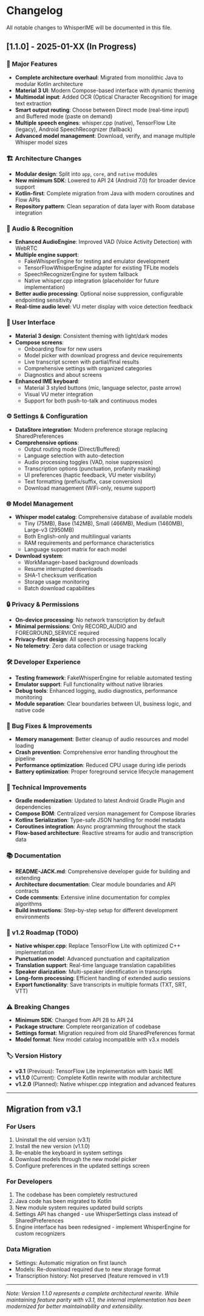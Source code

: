 # Changelog

All notable changes to WhisperIME will be documented in this file.

## [1.1.0] - 2025-01-XX (In Progress)

### 🎯 Major Features
- **Complete architecture overhaul**: Migrated from monolithic Java to modular Kotlin architecture
- **Material 3 UI**: Modern Compose-based interface with dynamic theming
- **Multimodal input**: Added OCR (Optical Character Recognition) for image text extraction
- **Smart output routing**: Choose between Direct mode (real-time input) and Buffered mode (paste on demand)
- **Multiple speech engines**: whisper.cpp (native), TensorFlow Lite (legacy), Android SpeechRecognizer (fallback)
- **Advanced model management**: Download, verify, and manage multiple Whisper model sizes

### 🏗️ Architecture Changes
- **Modular design**: Split into `app`, `core`, and `native` modules
- **New minimum SDK**: Lowered to API 24 (Android 7.0) for broader device support
- **Kotlin-first**: Complete migration from Java with modern coroutines and Flow APIs
- **Repository pattern**: Clean separation of data layer with Room database integration

### 🔧 Audio & Recognition
- **Enhanced AudioEngine**: Improved VAD (Voice Activity Detection) with WebRTC
- **Multiple engine support**: 
  - FakeWhisperEngine for testing and emulator development
  - TensorFlowWhisperEngine adapter for existing TFLite models  
  - SpeechRecognizerEngine for system fallback
  - Native whisper.cpp integration (placeholder for future implementation)
- **Better audio processing**: Optional noise suppression, configurable endpointing sensitivity
- **Real-time audio level**: VU meter display with voice detection feedback

### 📱 User Interface
- **Material 3 design**: Consistent theming with light/dark modes
- **Compose screens**: 
  - Onboarding flow for new users
  - Model picker with download progress and device requirements
  - Live transcript screen with partial/final results
  - Comprehensive settings with organized categories
  - Diagnostics and about screens
- **Enhanced IME keyboard**: 
  - Material 3 styled buttons (mic, language selector, paste arrow)
  - Visual VU meter integration
  - Support for both push-to-talk and continuous modes

### ⚙️ Settings & Configuration  
- **DataStore integration**: Modern preference storage replacing SharedPreferences
- **Comprehensive options**:
  - Output routing mode (Direct/Buffered)
  - Language selection with auto-detection
  - Audio processing toggles (VAD, noise suppression)
  - Transcription options (punctuation, profanity masking)
  - UI preferences (haptic feedback, VU meter visibility)
  - Text formatting (prefix/suffix, case conversion)
  - Download management (WiFi-only, resume support)

### 🌐 Model Management
- **Whisper model catalog**: Comprehensive database of available models
  - Tiny (75MB), Base (142MB), Small (466MB), Medium (1460MB), Large-v3 (2950MB)
  - Both English-only and multilingual variants
  - RAM requirements and performance characteristics
  - Language support matrix for each model
- **Download system**:
  - WorkManager-based background downloads
  - Resume interrupted downloads
  - SHA-1 checksum verification  
  - Storage usage monitoring
  - Batch download capabilities

### 🔒 Privacy & Permissions
- **On-device processing**: No network transcription by default
- **Minimal permissions**: Only RECORD_AUDIO and FOREGROUND_SERVICE required
- **Privacy-first design**: All speech processing happens locally
- **No telemetry**: Zero data collection or usage tracking

### 🛠️ Developer Experience
- **Testing framework**: FakeWhisperEngine for reliable automated testing
- **Emulator support**: Full functionality without native libraries
- **Debug tools**: Enhanced logging, audio diagnostics, performance monitoring
- **Module separation**: Clear boundaries between UI, business logic, and native code

### 🐛 Bug Fixes & Improvements
- **Memory management**: Better cleanup of audio resources and model loading
- **Crash prevention**: Comprehensive error handling throughout the pipeline  
- **Performance optimization**: Reduced CPU usage during idle periods
- **Battery optimization**: Proper foreground service lifecycle management

### 🔧 Technical Improvements
- **Gradle modernization**: Updated to latest Android Gradle Plugin and dependencies
- **Compose BOM**: Centralized version management for Compose libraries
- **Kotlinx Serialization**: Type-safe JSON handling for model metadata
- **Coroutines integration**: Async programming throughout the stack
- **Flow-based architecture**: Reactive streams for audio and transcription data

### 📚 Documentation
- **README-JACK.md**: Comprehensive developer guide for building and extending
- **Architecture documentation**: Clear module boundaries and API contracts
- **Code comments**: Extensive inline documentation for complex algorithms
- **Build instructions**: Step-by-step setup for different development environments

### 🎯 v1.2 Roadmap (TODO)
- **Native whisper.cpp**: Replace TensorFlow Lite with optimized C++ implementation
- **Punctuation model**: Advanced punctuation and capitalization
- **Translation support**: Real-time language translation capabilities  
- **Speaker diarization**: Multi-speaker identification in transcripts
- **Long-form processing**: Efficient handling of extended audio sessions
- **Export functionality**: Save transcripts in multiple formats (TXT, SRT, VTT)

### ⚠️ Breaking Changes
- **Minimum SDK**: Changed from API 28 to API 24
- **Package structure**: Complete reorganization of codebase
- **Settings format**: Migration required from old SharedPreferences format
- **Model format**: New model catalog incompatible with v3.x models

### 🏷️ Version History
- **v3.1** (Previous): TensorFlow Lite implementation with basic IME
- **v1.1.0** (Current): Complete Kotlin rewrite with modular architecture
- **v1.2.0** (Planned): Native whisper.cpp integration and advanced features

---

## Migration from v3.1

### For Users
1. Uninstall the old version (v3.1) 
2. Install the new version (v1.1.0)
3. Re-enable the keyboard in system settings
4. Download models through the new model picker
5. Configure preferences in the updated settings screen

### For Developers  
1. The codebase has been completely restructured
2. Java code has been migrated to Kotlin
3. New module system requires updated build scripts
4. Settings API has changed - use WhisperSettings class instead of SharedPreferences
5. Engine interface has been redesigned - implement WhisperEngine for custom recognizers

### Data Migration
- Settings: Automatic migration on first launch
- Models: Re-download required due to new storage format  
- Transcription history: Not preserved (feature removed in v1.1)

---

*Note: Version 1.1.0 represents a complete architectural rewrite. While maintaining feature parity with v3.1, the internal implementation has been modernized for better maintainability and extensibility.*